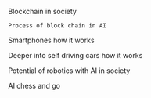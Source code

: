 Blockchain in society
    
    Process of block chain in AI
    
   
   
  Smartphones how it works
  
  Deeper into self driving cars how it works 
  
  Potential of robotics with AI in society
  
  AI chess and go
